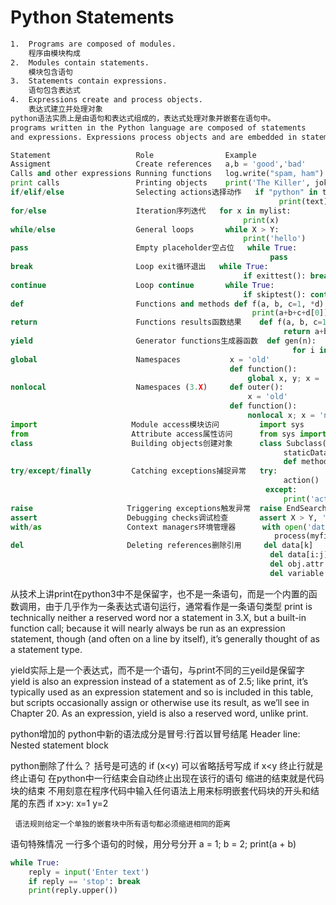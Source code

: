 Python Statements
===

```txt
1.  Programs are composed of modules.
    程序由模块构成
2.  Modules contain statements.
    模块包含语句
3.  Statements contain expressions.
    语句包含表达式
4.  Expressions create and process objects.
    表达式建立并处理对象
python语法实质上是由语句和表达式组成的，表达式处理对象并嵌套在语句中。
programs written in the Python language are composed of statements
and expressions. Expressions process objects and are embedded in statements
```

```python
Statement                   Role                Example
Assigment                   Create references   a,b = 'good','bad'
Calls and other expressions Running functions   log.write("spam, ham")
print calls                 Printing objects    print('The Killer', joke)
if/elif/else                Selecting actions选择动作   if "python" in text:
                                                            print(text)
for/else                    Iteration序列迭代   for x in mylist:
                                                    print(x)
while/else                  General loops       while X > Y:
                                                    print('hello')
pass                        Empty placeholder空占位   while True:
                                                          pass
break                       Loop exit循环退出   while True:
                                                    if exittest(): break
continue                    Loop continue       while True:
                                                    if skiptest(): continue
def                         Functions and methods def f(a, b, c=1, *d):
                                                      print(a+b+c+d[0])
return                      Functions results函数结果    def f(a, b, c=1, *d):
                                                             return a+b+c+d[0]
yield                       Generator functions生成器函数  def gen(n):
                                                               for i in n: yield i*2
global                      Namespaces           x = 'old'
                                                 def function():
                                                     global x, y; x = 'new'
nonlocal                    Namespaces (3.X)     def outer():
                                                     x = 'old'
                                                 def function():
                                                     nonlocal x; x = 'new'
import                     Module access模块访问         import sys
from                       Attribute access属性访问      from sys import stdin
class                      Building objects创建对象      class Subclass(Superclass):
                                                             staticData = []
                                                             def method(self): pass
try/except/finally         Catching exceptions捕捉异常   try:
                                                             action()
                                                         except:
                                                             print('action error')
raise                     Triggering exceptions触发异常  raise EndSearch(location)
assert                    Debugging checks调试检查       assert X > Y, 'X too small'
with/as                   Context managers环境管理器      with open('data') as myfile:
                                                           process(myfile)
del                       Deleting references删除引用     del data[k]
                                                          del data[i:j]
                                                          del obj.attr
                                                          del variable
```
从技术上讲print在python3中不是保留字，也不是一条语句，而是一个内置的函数调用，由于几乎作为一条表达式语句运行，通常看作是一条语句类型
print is technically neither a reserved word nor a statement in 3.X, but a built-in
function call; because it will nearly always be run as an expression statement,
though (and often on a line by itself), it’s generally thought of as a statement type.

yield实际上是一个表达式，而不是一个语句，与print不同的三yeild是保留字
yield is also an expression instead of a statement as of 2.5; like print, it’s typically
used as an expression statement and so is included in this table, but scripts occasionally
assign or otherwise use its result, as we’ll see in Chapter 20. As an expression,
yield is also a reserved word, unlike print.

python增加的
python中新的语法成分是冒号:行首以冒号结尾
Header line:
    Nested statement block

python删除了什么？
括号是可选的 
    if (x<y)  可以省略括号写成 if x<y
终止行就是终止语句
    在python中一行结束会自动终止出现在该行的语句
缩进的结束就是代码块的结束
    不用刻意在程序代码中输入任何语法上用来标明嵌套代码块的开头和结尾的东西
    if x>y:
        x=1
        y=2

     语法规则给定一个单独的嵌套块中所有语句都必须缩进相同的距离
语句特殊情况
一行多个语句的时候，用分号分开
a = 1; b = 2; print(a + b)

```python
while True:
    reply = input('Enter text')
    if reply == 'stop': break
    print(reply.upper())

```
